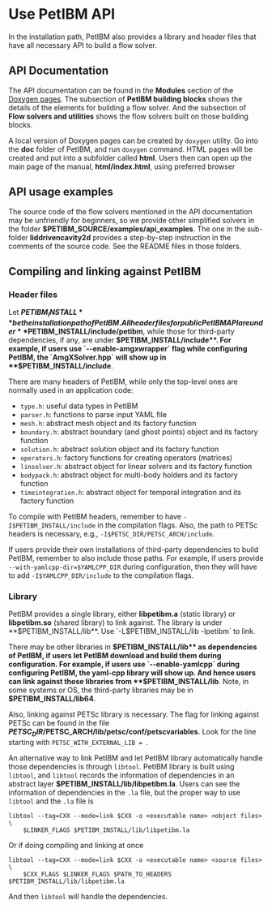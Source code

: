 # Use PetIBM API

In the installation path, PetIBM also provides a library and header files that 
have all necessary API to build a flow solver.

## API Documentation

The API documentation can be found in the **Modules** section of the 
[Doxygen pages](https://barbagroup.github.io/PetIBM/modules.html). The subsection
of **PetIBM building blocks** shows the details of the elements for building
a flow solver. And the subsection of **Flow solvers and utilities** shows the
flow solvers built on those building blocks.

A local version of Doxygen pages can be created by `doxygen` utility. Go into
the **doc** folder of PetIBM, and run `doxygen` command. HTML pages will be
created and put into a subfolder called **html**. Users then can open up the 
main page of the manual, **html/index.html**, using preferred browser 

## API usage examples

The source code of the flow solvers mentioned in the API documentation may be
unfriendly for beginners, so we provide other simplified solvers in the folder
**$PETIBM_SOURCE/examples/api_examples**. 
The one in the sub-folder **liddrivencavity2d**
provides a step-by-step instruction in the comments of the source code. See the
README files in those folders.

## Compiling and linking against PetIBM

### Header files

Let **$PETIBM_INSTALL** be the installation path of PetIBM. All header files for
public PetIBM API are under **$PETIBM_INSTALL/include/petibm**, while those for
third-party dependencies, if any, are under **$PETIBM_INSTALL/include**. For example,
if users use `--enable-amgxwrapper` flag while configuring PetIBM, the 
`AmgXSolver.hpp` will show up in **$PETIBM_INSTALL/include**.

There are many headers of PetIBM, while only the top-level ones are normally
used in an application code:

* `type.h`: useful data types in PetIBM
* `parser.h`: functions to parse input YAML file
* `mesh.h`: abstract mesh object and its factory function
* `boundary.h`: abstract boundary (and ghost points) object and its factory function
* `solution.h`: abstract solution object and its factory function 
* `operators.h`: factory functions for creating operators (matrices)
* `linsolver.h`: abstract object for linear solvers and its factory function
* `bodypack.h`: abstract object for multi-body holders and its factory function
* `timeintegration.h`: abstract object for temporal integration and its factory function

To compile with PetIBM headers, remember to have `-I$PETIBM_INSTALL/include` in the
compilation flags. Also, the path to PETSc headers is necessary, e.g.,
`-I$PETSC_DIR/PETSC_ARCH/include`.

If users provide their own installations of third-party dependencies to build 
PetIBM, remember to also include those paths. For example, if users provide 
`--with-yamlcpp-dir=$YAMLCPP_DIR` during configuration, then they will have to 
add `-I$YAMLCPP_DIR/include` to the compilation flags.

### Library

PetIBM provides a single library, either **libpetibm.a** (static library) or 
**libpetibm.so** (shared library) to link against. The library is under
**$PETIBM_INSTALL/lib**. Use `-L$PETIBM_INSTALL/lib -lpetibm` to link.

There may be other libraries in **$PETIBM_INSTALL/lib** as dependencies
of PetIBM, if users let PetIBM download and build them during configuration.
For example, if users use `--enable-yamlcpp` during configuring PetIBM, the 
yaml-cpp library will show up. And hence users can link against those libraries
from **$PETIBM_INSTALL/lib**. Note, in some systems or OS, the third-party 
libraries may be in **$PETIBM_INSTALL/lib64**.

Also, linking against PETSc library is necessary. The flag for linking against
PETSc can be found in the file **$PETSC_DIR/$PETSC_ARCH/lib/petsc/conf/petscvariables**.
Look for the line starting with `PETSC_WITH_EXTERNAL_LIB = `.

An alternative way to link PetIBM and let PetIBM library automatically handle those
dependencies is through `libtool`. PetIBM library is built using `libtool`, and
`libtool` records the information of dependencies in an abstract layer
**$PETIBM_INSTALL/lib/libpetibm.la**. Users can see the information of dependencies
in the `.la` file, but the proper way to use `libtool` and the `.la` file is

```
libtool --tag=CXX --mode=link $CXX -o <executable name> <object files> \
    $LINKER_FLAGS $PETIBM_INSTALL/lib/libpetibm.la
```

Or if doing compiling and linking at once

```
libtool --tag=CXX --mode=link $CXX -o <executable name> <source files>  \
    $CXX_FLAGS $LINKER_FLAGS $PATH_TO_HEADERS $PETIBM_INSTALL/lib/libpetibm.la
```

And then `libtool` will handle the dependencies.
